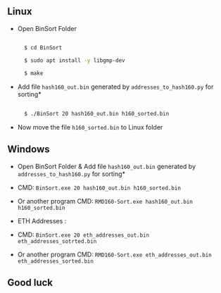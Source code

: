 ## Linux
- Open BinSort Folder
  
  ```sh
  
    $ cd BinSort 

    $ sudo apt install -y libgmp-dev
    
    $ make

    ```
- Add file ```hash160_out.bin``` generated by ```addresses_to_hash160.py``` for sorting*
  
  ```sh
 
    $ ./BinSort 20 hash160_out.bin h160_sorted.bin
    ```
- Now move the file ```h160_sorted.bin``` to Linux folder

 ## Windows
 - Open BinSort Folder & Add file ```hash160_out.bin``` generated by ```addresses_to_hash160.py``` for sorting*
 - CMD: ```BinSort.exe 20 hash160_out.bin h160_sorted.bin```

- Or another program CMD: ```RMD160-Sort.exe hash160_out.bin h160_sorted.bin```

- ETH Addresses : 

- CMD: ```BinSort.exe 20 eth_addresses_out.bin eth_addresses_sotrted.bin```

- Or another program CMD: ```RMD160-Sort.exe eth_addresses_out.bin eth_addresses_sorted.bin```

## Good luck
   
